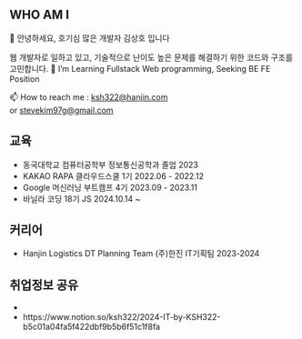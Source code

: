 ## WHO AM I <br>
👋 안녕하세요, 호기심 많은 개발자 김상호 입니다<br>

웹 개발자로 일하고 있고, 기술적으로 난이도 높은 문제를 해결하기 위한 코드와 구조를 고민합니다.
👀 I’m Learning Fullstack Web programming, Seeking BE FE Position<br>

📫 How to reach me : ksh322@hanjin.com <br> or stevekim97g@gmail.com 
## 교육 <br>
- 동국대학교 컴퓨터공학부 정보통신공학과 졸업 2023<br>
- KAKAO RAPA 클라우드스쿨  1기 2022.06 - 2022.12 <br>
- Google 머신러닝 부트캠프 4기 2023.09 - 2023.11<br>
- 바닐라 코딩 18기 JS 2024.10.14 ~
## 커리어 </br>
- Hanjin Logistics DT Planning Team (주)한진 IT기획팀 2023-2024

## 취업정보 공유 <br>
- <li>https://www.notion.so/ksh322/2024-IT-by-KSH322-b5c01a04fa5f422dbf9b5b6f51c1f8fa</li>
<!---
ksh322/ksh322 is a ✨ special ✨ repository because its `README.md` (this file) appears on your GitHub profile.
You can click the Preview link to take a look at your changes.
--->
